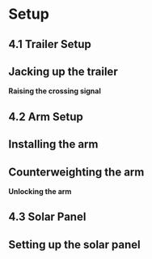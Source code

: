 # Setup
## 4.1 Trailer Setup

**Jacking up the trailer**
---
**Raising the crossing signal**

## 4.2 Arm Setup

**Installing the arm**
---
**Counterweighting the arm**
---
**Unlocking the arm**

## 4.3 Solar Panel

**Setting up the solar panel**
---
